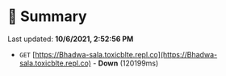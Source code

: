 # 📖 Summary
Last updated: **10/6/2021, 2:52:56 PM**

- `GET` [https://Bhadwa-sala.toxicblte.repl.co](https://Bhadwa-sala.toxicblte.repl.co) - **Down** (120199ms)
